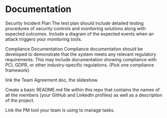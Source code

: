 # Documentation

Security Incident Plan
The test plan should include detailed testing procedures of security controls and monitoring solutions along with expected outcomes.
Include a diagram of the expected events when an attack triggers your monitoring tools.

Compliance Documentation
Compliance documentation should be developed to demonstrate that the system meets any relevant regulatory requirements.
This may include documentation showing compliance with PCI, GDPR, or other industry-specific regulations. (Pick one compliance framework)


 link the Team Agreement doc,
 the slideshow.

Create a basic README.md file within this repo that contains the names of all the members (your GitHub and LinkedIn profiles) as well as a description of the project.

Link the PM tool your team is using to manage tasks.

